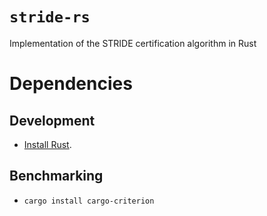 `stride-rs`
===
Implementation of the STRIDE certification algorithm in Rust

# Dependencies
## Development
* [Install Rust](https://www.rust-lang.org/tools/install).

## Benchmarking
* `cargo install cargo-criterion`